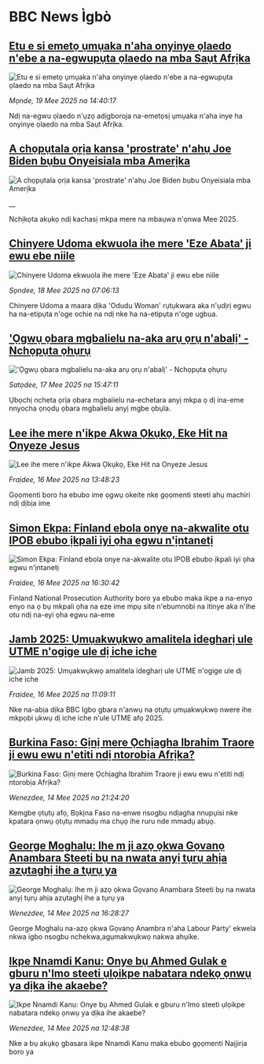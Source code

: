 # BBC News Ìgbò## [Etu e si emetọ ụmụaka n'aha onyinye ọlaedo n'ebe a na-egwupụta ọlaedo na mba Saụt Afrịka](https://www.bbc.com/igbo/articles/cqxe4y3zyg7o?at_campaign=githubrss)![Etu e si emetọ ụmụaka n'aha onyinye ọlaedo n'ebe a na-egwupụta ọlaedo na mba Saụt Afrịka](https://ichef.bbci.co.uk/ace/standard/240/cpsprodpb/a3e7/live/f9e30be0-1b9c-11f0-bade-39895cf97c9c.jpg)_Mọnde, 19 Mee 2025 na 14:40:17_Ndị na-egwu ọlaedo n'ụzọ adịgboroja na-emetọsị ụmụaka n'aha inye ha onyinye ọlaedo na mba Saụt Afrịka.## [A chọpụtala ọrịa kansa 'prostrate' n'ahụ Joe Biden bụbu Onyeisiala mba Amerịka](https://www.bbc.co.uk/igbo/live/cz95zpxkd9vt?at_campaign=githubrss)![A chọpụtala ọrịa kansa 'prostrate' n'ahụ Joe Biden bụbu Onyeisiala mba Amerịka](https://ichef.bbci.co.uk/ace/standard/240/cpsprodpb/074d/live/942ff230-347a-11f0-96c3-cf669419a2b0.jpg)__Nchịkọta akụkọ ndị kachasị mkpa mere na mbaụwa n'ọnwa Mee 2025.## [Chinyere Udoma ekwuola ihe mere 'Eze Abata' ji ewu ebe niile](https://www.bbc.com/igbo/articles/crr70jwwdrdo?at_campaign=githubrss)![Chinyere Udoma ekwuola ihe mere 'Eze Abata' ji ewu ebe niile](https://ichef.bbci.co.uk/ace/standard/240/cpsprodpb/dd71/live/32de9dc0-33b6-11f0-8519-3b5a01ebe413.png)_Sọndee, 18 Mee 2025 na 07:06:13_Chinyere Udoma a maara dịka 'Odudu Woman' rụtụkwara aka n'ụdịrị egwu ha na-etipụta n'oge ochie na ndị nke ha na-etipụta n'oge ugbua.## ['Ọgwụ ọbara mgbalielu na-aka arụ ọrụ n'abalị' - Nchọpụta ọhụrụ](https://www.bbc.com/igbo/articles/cx2q8eq522eo?at_campaign=githubrss)!['Ọgwụ ọbara mgbalielu na-aka arụ ọrụ n'abalị' - Nchọpụta ọhụrụ](https://ichef.bbci.co.uk/ace/standard/240/cpsprodpb/96a4/live/75f04b40-3339-11f0-8947-7d6241f9fce9.jpg)_Satọdee, 17 Mee 2025 na 15:47:11_Ụbọchị ncheta ọrịa ọbara mgbaiielu na-echetara anyị mkpa ọ dị ina-eme nnyocha ọnọdụ ọbara mgbalielu anyị mgbe ọbụla.## [Lee ihe mere n'ikpe Akwa Ọkụkọ, Eke Hit na Onyeze Jesus](https://www.bbc.com/igbo/articles/cwynp7eeek5o?at_campaign=githubrss)![Lee ihe mere n'ikpe Akwa Ọkụkọ, Eke Hit na Onyeze Jesus](https://ichef.bbci.co.uk/ace/standard/240/cpsprodpb/4de1/live/120770f0-3252-11f0-8947-7d6241f9fce9.jpg)_Fraịdee, 16 Mee 2025 na 13:48:23_Gọọmenti boro ha ebubo ime ọgwụ okeite nke gọọmenti steeti ahụ machiri ndị dịbịa ime## [Simon Ekpa: Finland ebola onye na-akwalite otu IPOB ebubo ịkpali iyi ọha egwu n'ịntanetị](https://www.bbc.com/igbo/articles/c9ql2lp93rxo?at_campaign=githubrss)![Simon Ekpa: Finland ebola onye na-akwalite otu IPOB ebubo ịkpali iyi ọha egwu n'ịntanetị](https://ichef.bbci.co.uk/ace/standard/240/cpsprodpb/0c0e/live/9d218130-3270-11f0-96c3-cf669419a2b0.png)_Fraịdee, 16 Mee 2025 na 16:30:42_Finland National Prosecution Authority boro ya ebubo maka ikpe a na-enyo enyo na ọ bụ mkpali ọha na eze ime mpụ site n'ebumnobi na itinye aka n'ihe otu ndị na-eyi ọha egwu na-eme## [Jamb 2025: Ụmụakwụkwọ amalitela idegharị ule UTME n'ogige ule dị iche iche](https://www.bbc.com/igbo/articles/clyzg22r4e1o?at_campaign=githubrss)![Jamb 2025: Ụmụakwụkwọ amalitela idegharị ule UTME n'ogige ule dị iche iche](https://ichef.bbci.co.uk/ace/standard/240/cpsprodpb/1f83/live/5c046e70-3242-11f0-96c3-cf669419a2b0.jpg)_Fraịdee, 16 Mee 2025 na 11:09:11_Nke na-abịa dịka BBC Igbo gbara n'anwụ na ọtụtụ ụmụakwụkwọ nwere ihe mkpọbi ụkwụ dị iche iche n'ule UTME afọ 2025.## [Burkina Faso: Gịnị mere Ọchịagha Ibrahim Traore ji ewu ewu n'etiti ndị ntorobịa Afrịka?](https://www.bbc.com/igbo/articles/c1de3yrdv22o?at_campaign=githubrss)![Burkina Faso: Gịnị mere Ọchịagha Ibrahim Traore ji ewu ewu n'etiti ndị ntorobịa Afrịka?](https://ichef.bbci.co.uk/ace/standard/240/cpsprodpb/2382/live/b9520a20-24fe-11f0-b26b-ab62c890638b.jpg)_Wenezdee, 14 Mee 2025 na 21:24:20_Kemgbe ọtụtụ afọ, Bọkịna Faso na-enwe nsogbu ndịagha nnupụisi nke kpatara ọnwụ ọtụtụ mmadụ ma chụọ ihe ruru nde mmadụ abụọ.## [George Moghalụ:  Ihe m ji azọ ọkwa Gọvanọ Anambara Steeti bụ na nwata anyị tụrụ ahịa azụtaghị ihe a tụrụ ya](https://www.bbc.com/igbo/articles/c771jxyjjmgo?at_campaign=githubrss)![George Moghalụ:  Ihe m ji azọ ọkwa Gọvanọ Anambara Steeti bụ na nwata anyị tụrụ ahịa azụtaghị ihe a tụrụ ya](https://ichef.bbci.co.uk/ace/standard/240/cpsprodpb/6533/live/9933f7a0-30e1-11f0-8519-3b5a01ebe413.jpg)_Wenezdee, 14 Mee 2025 na 16:28:27_George Moghalu na-azọ ọkwa Gọvanọ Anambra n'aha Labour Party' ekwela nkwa igbo nsogbu nchekwa,agụmakwụkwọ nakwa ahụike.## [Ikpe Nnamdi Kanu: Onye bụ Ahmed Gulak e gburu n'Imo steeti ụlọikpe nabatara ndekọ ọnwụ ya dịka ihe akaebe?](https://www.bbc.com/igbo/articles/c1jxy46j7dgo?at_campaign=githubrss)![Ikpe Nnamdi Kanu: Onye bụ Ahmed Gulak e gburu n'Imo steeti ụlọikpe nabatara ndekọ ọnwụ ya dịka ihe akaebe?](https://ichef.bbci.co.uk/ace/standard/240/cpsprodpb/2424/live/73e02990-30c0-11f0-8519-3b5a01ebe413.png)_Wenezdee, 14 Mee 2025 na 12:48:38_Nke a bụ akụkọ gbasara ikpe Nnamdi Kanu maka ebubo gọọmenti Naịjirịa boro ya